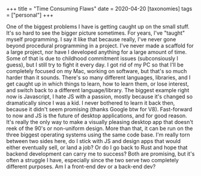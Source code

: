 +++
title = "Time Consuming Flaws"
date = 2020-04-20
[taxonomies]
tags = ["personal"]
+++

One of the biggest problems I have is getting caught up on the small stuff. It's so hard to see the bigger picture sometimes. For years, I've "taught" myself programming. I say it like that because really, I've never gone beyond procedural programming in a project. I've never made a scaffold for a large project, nor have I developed anything for a large amount of time. Some of that is due to childhood commitment issues (subconsiously I guess), but I still try to fight it every day. I got rid of my PC so that I'll be completely focused on my Mac, working on software, but that's so much harder than it sounds. There's so many different languages, libraries, and I get caught up in which things to learn, how to learn them, or lose interest, and switch back to a different language/library. The biggest example right now is Javascript, I hate JS with a passion, mostly because it's changed so dramatically since I was a kid. I never bothered to learn it back then, because it didn't seem promising (thanks Google btw for V8). Fast-forward to now and JS is the future of desktop applications, and for good reason. It's really the only way to make a visually pleasing desktop app that doesn't reek of the 90's or non-uniform design. More than that, it can be run on the three biggest operating systems using the same code base. I'm really torn between two sides here, do I stick with JS and design apps that would either eventually sell, or land a job? Or do I go back to Rust and hope that backend development can carry me to success? Both are promising, but it's often a struggle I have, especially since the two serve two completely different purposes. Am I a front-end dev or a back-end dev?
